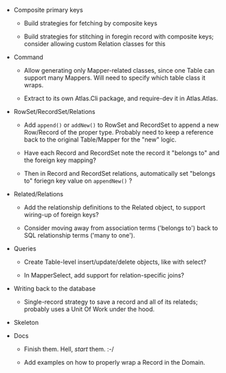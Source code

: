 - Composite primary keys

    - Build strategies for fetching by composite keys

    - Build strategies for stitching in foregin record with composite keys; consider allowing custom Relation classes for this

- Command

    - Allow generating only Mapper-related classes, since one Table can support many Mappers. Will need to specify which table class it wraps.

    - Extract to its own Atlas.Cli package, and require-dev it in Atlas.Atlas.

- RowSet/RecordSet/Relations

    - Add `append()` or `addNew()` to RowSet and RecordSet to append a new Row/Record of the proper type. Probably need to keep a reference back to the original Table/Mapper for the "new" logic.

    - Have each Record and RecordSet note the record it "belongs to" and the foreign key mapping?

    - Then in Record and RecordSet relations, automatically set "belongs to" foriegn key value on `appendNew()` ?

- Related/Relations

    - Add the relationship definitions to the Related object, to support wiring-up of foreign keys?

    - Consider moving away from association terms ('belongs to') back to SQL relationship terms ('many to one').

- Queries

    - Create Table-level insert/update/delete objects, like with select?

    - In MapperSelect, add support for relation-specific joins?

- Writing back to the database

    - Single-record strategy to save a record and all of its relateds; probably uses a Unit Of Work under the hood.

- Skeleton


- Docs

    - Finish them. Hell, *start* them. :-/

    - Add examples on how to properly wrap a Record in the Domain.

